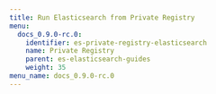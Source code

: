 ```yaml
---
title: Run Elasticsearch from Private Registry
menu:
  docs_0.9.0-rc.0:
    identifier: es-private-registry-elasticsearch
    name: Private Registry
    parent: es-elasticsearch-guides
    weight: 35
menu_name: docs_0.9.0-rc.0
---
```


